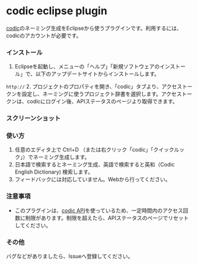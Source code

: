 # codic eclipse plugin

[codic](https://codic.jp/)のネーミング生成をEclipseから使うプラグインです。利用するには、codicのアカウントが必要です。

### インストール
1. Eclipseを起動し、メニューの「ヘルプ」「新規ソフトウェアのインストール」で、以下のアップデートサイトからインストールします。

  `http://`
2. プロジェクトのプロパティを開き、「codic」タブより、アクセストークンを設定し、ネーミングに使うプロジェクト辞書を選択します。アクセストークンは、codicにログイン後、APIステータスのページより取得できます。

### スクリーンショット

### 使い方
1. 任意のエディタ上で Ctrl+D （または右クリック「codic」「クイックルック」）でネーミング生成します。
2. 日本語で検索するとネーミング生成、英語で検索すると英和（Codic English Dictionary) 検索します。
4. フィードバックには対応していません。Webから行ってください。

### 注意事項
- このプラグインは、[codic API](https://codic.jp/docs/api)を使っているため、一定時間内のアクセス回数に制限があります。制限を超えたら、APIステータスのページでリセットしてください。

### その他
バグなどがありましたら、Issueへ登録してください。
